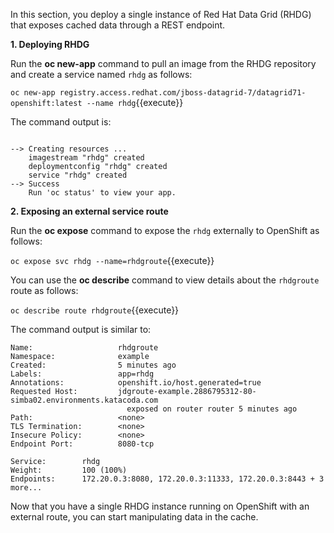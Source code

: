 In this section, you deploy a single instance of Red Hat Data Grid (RHDG) that exposes cached data through a REST endpoint.

**1. Deploying RHDG**

Run the **oc new-app** command to pull an image from the RHDG repository and create a service named `rhdg` as follows:

`oc new-app registry.access.redhat.com/jboss-datagrid-7/datagrid71-openshift:latest --name rhdg`{{execute}}

The command output is:

```console

--> Creating resources ...
    imagestream "rhdg" created
    deploymentconfig "rhdg" created
    service "rhdg" created
--> Success
    Run 'oc status' to view your app.
```    

**2. Exposing an external service route**

Run the **oc expose** command to expose the `rhdg` externally to OpenShift as follows:

`oc expose svc rhdg --name=rhdgroute`{{execute}}

You can use the **oc describe** command to view details about the `rhdgroute` route as follows:

`oc describe route rhdgroute`{{execute}}

The command output is similar to:

```console
Name:                   rhdgroute
Namespace:              example
Created:                5 minutes ago
Labels:                 app=rhdg
Annotations:            openshift.io/host.generated=true
Requested Host:         jdgroute-example.2886795312-80-simba02.environments.katacoda.com
                          exposed on router router 5 minutes ago
Path:                   <none>
TLS Termination:        <none>
Insecure Policy:        <none>
Endpoint Port:          8080-tcp

Service:        rhdg
Weight:         100 (100%)
Endpoints:      172.20.0.3:8080, 172.20.0.3:11333, 172.20.0.3:8443 + 3 more...
```

Now that you have a single RHDG instance running on OpenShift with an external route, you can start manipulating data in the cache.
